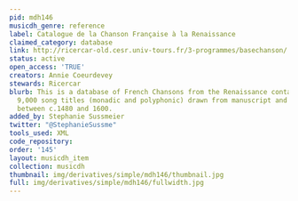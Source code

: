```yaml
---
pid: mdh146
musicdh_genre: reference
label: Catalogue de la Chanson Française à la Renaissance
claimed_category: database
link: http://ricercar-old.cesr.univ-tours.fr/3-programmes/basechanson/
status: active
open_access: 'TRUE'
creators: Annie Coeurdevey
stewards: Ricercar
blurb: This is a database of French Chansons from the Renaissance containing approximately
  9,000 song titles (monadic and polyphonic) drawn from manuscript and printed sources
  between c.1480 and 1600.
added_by: Stephanie Sussmeier
twitter: "@StephanieSussme"
tools_used: XML
code_repository:
order: '145'
layout: musicdh_item
collection: musicdh
thumbnail: img/derivatives/simple/mdh146/thumbnail.jpg
full: img/derivatives/simple/mdh146/fullwidth.jpg
---
```

